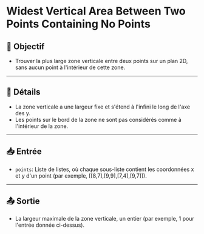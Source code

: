 # Widest Vertical Area Between Two Points Containing No Points

## 🎯 Objectif

  - Trouver la plus large zone verticale entre deux points sur un plan 2D, sans aucun point à l'intérieur de cette zone.

---

## 📝 Détails

  - La zone verticale a une largeur fixe et s'étend à l'infini le long de l'axe des y.
  - Les points sur le bord de la zone ne sont pas considérés comme à l'intérieur de la zone.


---

## 📥 Entrée

  - `points`: Liste de listes, où chaque sous-liste contient les coordonnées x et y d'un point (par exemple, [[8,7],[9,9],[7,4],[9,7]]).

---

## 📤 Sortie

  - La largeur maximale de la zone verticale, un entier (par exemple, 1 pour l'entrée donnée ci-dessus).


